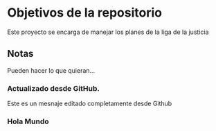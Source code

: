 # Objetivos de la repositorio

Este proyecto se encarga de manejar los planes de la liga de la justicia


## Notas
Pueden hacer lo que quieran...

### Actualizado desde GitHub.
Este es un mesnaje editado completamente desde Github

### Hola Mundo
